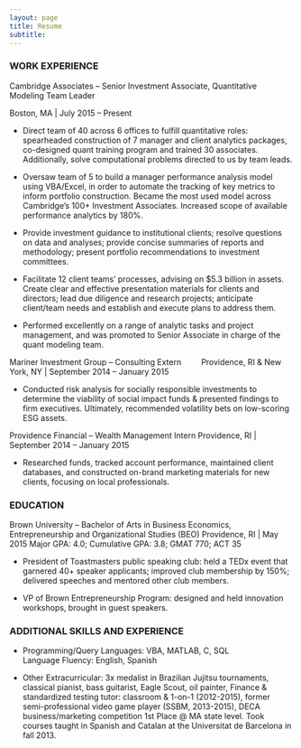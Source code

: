 ```yaml
---
layout: page
title: Resume
subtitle: 
---
```

### WORK EXPERIENCE

Cambridge Associates – Senior Investment Associate,
Quantitative Modeling Team Leader

Boston, MA | July 2015 – Present

- Direct team of 40 across 6 offices to fulfill quantitative roles: spearheaded construction of 7 manager and client analytics packages, co-designed quant training program and trained 30 associates. Additionally, solve computational problems directed to us by team leads.
 
- Oversaw team of 5 to build a manager performance analysis model using VBA/Excel, in order to automate the tracking of key metrics to inform portfolio construction. Became the most used model across Cambridge’s 100+ Investment Associates. Increased scope of available performance analytics by 180%.
 
- Provide investment
guidance to institutional clients; resolve questions on data and analyses;
provide concise summaries of reports and methodology; present portfolio
recommendations to investment committees.

- Facilitate 12
client teams’ processes, advising on $5.3 billion in assets. Create clear and
effective presentation materials for clients and directors; lead due diligence
and research projects; anticipate client/team needs and establish and execute
plans to address them.

- Performed
excellently on a range of analytic tasks and project management, and was
promoted to Senior Associate in charge of the quant modeling team.

Mariner Investment Group – Consulting Extern         
Providence, RI & New York, NY | September 2014 – January 2015

- Conducted risk
analysis for socially responsible investments to determine the viability of
social impact funds & presented findings to firm executives. Ultimately,
recommended volatility bets on low-scoring ESG assets.

Providence Financial – Wealth Management Intern 
Providence, RI | September 2014 – January 2015

- Researched funds,
tracked account performance, maintained client databases, and constructed
on-brand marketing materials for new clients, focusing on local professionals.

### EDUCATION

Brown University – Bachelor of Arts in Business Economics,
Entrepreneurship and Organizational Studies (BEO)
Providence, RI | May 2015
Major GPA: 4.0; Cumulative GPA: 3.8; GMAT 770; ACT 35

- President of
Toastmasters public speaking club: held a TEDx event that garnered 40+ speaker
applicants; improved club membership by 150%; delivered speeches and mentored
other club members.

- VP of Brown
Entrepreneurship Program: designed and held innovation workshops, brought in
guest speakers.

### ADDITIONAL SKILLS AND EXPERIENCE

- Programming/Query Languages: VBA, MATLAB, C, SQL                            Language Fluency:
English, Spanish

- Other Extracurricular: 3x medalist in Brazilian Jujitsu
tournaments, classical pianist, bass guitarist, Eagle Scout, oil painter, Finance
& standardized testing tutor: classroom & 1-on-1 (2012-2015), former
semi-professional video game player (SSBM, 2013-2015), DECA business/marketing
competition 1st Place @ MA state level. Took courses taught in Spanish and
Catalan at the Universitat de Barcelona in fall 2013.
